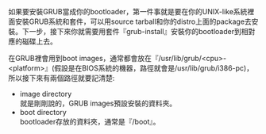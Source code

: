 如果要安裝GRUB當成你的bootloader，第一件事就是要在你的UNIX-like系統裡面安裝GRUB系統和套件，可以用source tarball和你的distro上面的package去安裝。下一步，接下來你就需要用套件『grub-install』安裝你的bootloader到相對應的磁碟上去。

在GRUB裡會用到boot images，通常都會放在『/usr/lib/grub/&lt;cpu>-&lt;platform>』(假設是在BIOS系統的機器，路徑就會是/usr/lib/grub/i386-pc)，所以接下來有兩個路徑就要記清楚:

- image directory<br>
就是剛剛說的，GRUB images預設安裝的資料夾。
- boot directory<br>
bootloader存放的資料夾，通常是『/boot』。
    
    